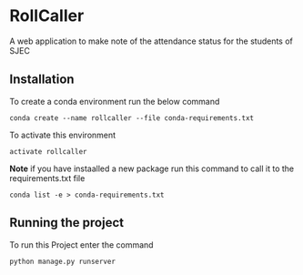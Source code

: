# RollCaller
A web application to make note of the attendance status for the students of SJEC

## Installation
To create a conda environment run the below command
```
conda create --name rollcaller --file conda-requirements.txt
```
To activate this environment
```
activate rollcaller
```
**Note**
if you have instaalled a new package run this command to call it to the requirements.txt file
```
conda list -e > conda-requirements.txt
```

## Running the project
To run this Project enter the command
```
python manage.py runserver
```
